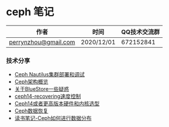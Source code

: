 #  ceph 笔记

| 作者 | 时间 |QQ技术交流群 |
| ------ | ------ |------ |
| perrynzhou@gmail.com |2020/12/01 |672152841 |


### 技术分享
- [Ceph Nautilus集群部署和调试](./document/md/Ceph-Nautilus集群部署和调试.md)
- [Ceph架构概览](./document/md/Ceph架构概览.md)
- [关于BlueStore一些疑惑](./document/md/关于BlueStore一些疑惑.md)
- [ceph14-recovering速度控制](./document/md/ceph14-recovering速度控制.md)
- [Ceph14或者更高版本硬件和内核选型](./document/md/Ceph14或者更高版本硬件和内核选型.md)
- [Ceph数据恢复](./document/md/Ceph数据恢复.md)
- [读书笔记-Ceph如何进行数据分布](./document/md/读书笔记-Ceph如何进行数据分布.md)



